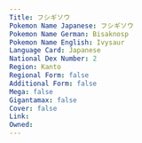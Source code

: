 ```yaml
---
﻿Title: フシギソウ
Pokemon Name Japanese: フシギソウ
Pokemon Name German: Bisaknosp
Pokemon Name English: Ivysaur
Language Card: Japanese
National Dex Number: 2
Region: Kanto
Regional Form: false
Additional Form: false
Mega: false
Gigantamax: false
Cover: false
Link: 
Owned: 
---
```

